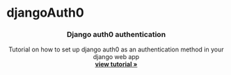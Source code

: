 # djangoAuth0

<p align="center">
    

  <h3 align="center">Django auth0 authentication</h3>

  <p align="center">
    Tutorial on how to set up django auth0 as an authentication method in your django web app
    <br />
    <a href="https://www.thedjangoguy.com/documents/django-auth0-authentication/"><strong>view tutorial »</strong></a>
    <br />
  </p>
</p>
